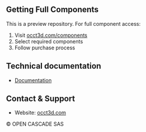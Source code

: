 ## Getting Full Components
This is a preview repository. For full component access:
1. Visit [occt3d.com/components](https://occt3d.com/components/)
2. Select required components
3. Follow purchase process

## Technical documentation

- [Documentation](./Documentation/dxf_interface)

## Contact & Support
- Website: [occt3d.com](https://occt3d.com)

© OPEN CASCADE SAS